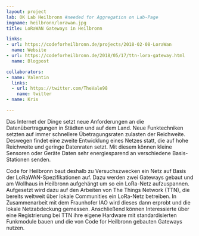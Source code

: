 ```yaml
---
layout: project
lab: OK Lab Heilbronn #needed for Aggregation on Lab-Page
imgname: heilbronn/lorawan.jpg
title: LoRaWAN Gateways in Heilbronn

links:
- url: https://codeforheilbronn.de/projects/2018-02-08-LoraWan
  name: Website
- url: https://codeforheilbronn.de/2018/05/17/ttn-lora-gateway.html
  name: Blogpost

collaborators:
- name: Valentin
  links:
  - url: https://twitter.com/TheVale98
    name: twitter
- name: Kris

---
```


<p>Das Internet der Dinge setzt neue Anforderungen an die Datenübertragungen in Städten und auf dem Land. Neue
  Funktechniken setzten auf immer schnellere Übetragungsraten zulasten der Reichweite. Deswegen findet eine zweite
  Entwicklung eines Netzes statt, die auf hohe Reichweite und geringe Datenraten setzt. Mit diesem können kleine
  Sensoren oder Geräte Daten sehr energiesparend an verschiedene Basis-Stationen senden.
</p>

<p>Code for Heilbronn baut deshalb zu Versuchszwecken ein Netz auf Basis der LoRaWAN-Spezifikationen auf. Dazu werden
  zwei Gateways gebaut und am Wollhaus in Heilbronn aufgehängt um so ein LoRa-Netz aufzuspannen. Aufgesetzt wird dazu
  auf den Arbeiten von The Things Network (TTN), die bereits weltweit über lokale Communities ein LoRa-Netz betreiben.
  In Zusammenarbeit mit dem Fraunhofer IAO wird dieses dann erprobt und die lokale Netzabdeckung gemessen. Anschließend
  können Interessierte über eine Registrierung bei TTN ihre eigene Hardware mit standardisierten Funkmodule bauen und
  die von Code for Heilbronn gebauten Gateways nutzen.</p>